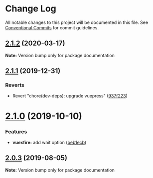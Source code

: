 # Change Log

All notable changes to this project will be documented in this file.
See [Conventional Commits](https://conventionalcommits.org) for commit guidelines.

## [2.1.2](https://github.com/vuejs/vuefire/compare/documentation@2.1.1...documentation@2.1.2) (2020-03-17)

**Note:** Version bump only for package documentation





## [2.1.1](https://github.com/vuejs/vuefire/compare/documentation@2.1.0...documentation@2.1.1) (2019-12-31)


### Reverts

* Revert "chore(dev-deps): upgrade vuepress" ([937f223](https://github.com/vuejs/vuefire/commit/937f22304f4b8ed0112cc403d09ebecf074087aa))





# [2.1.0](https://github.com/vuejs/vuefire/compare/documentation@2.0.3...documentation@2.1.0) (2019-10-10)


### Features

* **vuexfire:** add wait option ([beb1ecb](https://github.com/vuejs/vuefire/commit/beb1ecb))





## [2.0.3](https://github.com/vuejs/vuefire/compare/documentation@2.0.2...documentation@2.0.3) (2019-08-05)

**Note:** Version bump only for package documentation
